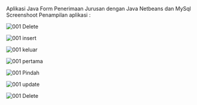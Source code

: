 Aplikasi Java Form Penerimaan Jurusan dengan Java Netbeans dan MySql
Screenshoot Penampilan aplikasi :

 
![001 Delete](https://user-images.githubusercontent.com/45587433/57900251-52b62700-788a-11e9-9161-0fa29eca0806.png)

![001 insert](https://user-images.githubusercontent.com/45587433/57900252-534ebd80-788a-11e9-9382-a432663c0d77.png)

![001 keluar](https://user-images.githubusercontent.com/45587433/57900253-534ebd80-788a-11e9-8896-3a650cab5217.png)

![001 pertama](https://user-images.githubusercontent.com/45587433/57900254-534ebd80-788a-11e9-9e26-ba1da82125b1.png)

![001 Pindah](https://user-images.githubusercontent.com/45587433/57900255-53e75400-788a-11e9-8f1a-7d46d111dc09.png)

![001 update](https://user-images.githubusercontent.com/45587433/57900257-53e75400-788a-11e9-8b29-95e7d6930d06.png)

![001 Delete](https://user-images.githubusercontent.com/45587433/57900273-63669d00-788a-11e9-996b-c2ef696bf7f0.png)






